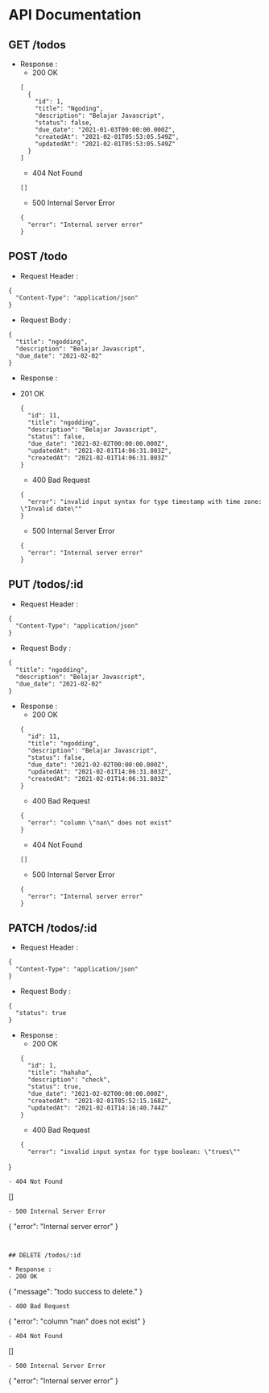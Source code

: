 # API Documentation

## GET /todos

* Response :
  - 200 OK
  ```
  [
    {
      "id": 1,
      "title": "Ngoding",
      "description": "Belajar Javascript",
      "status": false,
      "due_date": "2021-01-03T00:00:00.000Z",
      "createdAt": "2021-02-01T05:53:05.549Z",
      "updatedAt": "2021-02-01T05:53:05.549Z"
    }
  ]
  ```
  - 404 Not Found
  ```
  []
  ```
  - 500 Internal Server Error
  ```
  {
    "error": "Internal server error"
  }
  ```


## POST /todo

* Request Header :
```
{
  "Content-Type": "application/json"
}
```
* Request Body :
```
{
  "title": "ngodding",
  "description": "Belajar Javascript",
  "due_date": "2021-02-02"
}
```
* Response :

- 201 OK

  ```
  {
    "id": 11,
    "title": "ngodding",
    "description": "Belajar Javascript",
    "status": false,
    "due_date": "2021-02-02T00:00:00.000Z",
    "updatedAt": "2021-02-01T14:06:31.803Z",
    "createdAt": "2021-02-01T14:06:31.803Z"
  }
  ```
   - 400 Bad Request
  ```
  {
    "error": "invalid input syntax for type timestamp with time zone: \"Invalid date\""
  }
  ```
  - 500 Internal Server Error
  ```
  {
    "error": "Internal server error"
  }
  ```

## PUT /todos/:id

* Request Header :
```
{
  "Content-Type": "application/json"
}
```
* Request Body :
```
{
  "title": "ngodding",
  "description": "Belajar Javascript",
  "due_date": "2021-02-02"
}
```
* Response :
  - 200 OK
  ```
  {
    "id": 11,
    "title": "ngodding",
    "description": "Belajar Javascript",
    "status": false,
    "due_date": "2021-02-02T00:00:00.000Z",
    "updatedAt": "2021-02-01T14:06:31.803Z",
    "createdAt": "2021-02-01T14:06:31.803Z"
  }
  ```
  - 400 Bad Request
  ```
  {
    "error": "column \"nan\" does not exist"
  }
  ```
  - 404 Not Found
  ```
  []
  ```
  - 500 Internal Server Error
  ```
  {
    "error": "Internal server error"
  }
  ```

## PATCH /todos/:id

* Request Header :
```
{
  "Content-Type": "application/json"
}
```
* Request Body :
```
{
  "status": true
}
```
* Response :
  - 200 OK
  ```
  {
    "id": 1,
    "title": "hahaha",
    "description": "check",
    "status": true,
    "due_date": "2021-02-02T00:00:00.000Z",
    "createdAt": "2021-02-01T05:52:15.168Z",
    "updatedAt": "2021-02-01T14:16:40.744Z"
  }
  ```
  - 400 Bad Request
  ```
  {
    "error": "invalid input syntax for type boolean: \"trues\""
}
  ```
  - 404 Not Found
  ```
  []
  ```
  - 500 Internal Server Error
  ```
  {
    "error": "Internal server error"
  }
  ```


## DELETE /todos/:id

* Response :
  - 200 OK
  ```
  {
    "message": "todo success to delete."
  }
  ```
  - 400 Bad Request
  ```
  {
    "error": "column \"nan\" does not exist"
  }
  ```
  - 404 Not Found
  ```
  []
  ```
  - 500 Internal Server Error
  ```
  {
    "error": "Internal server error"
  }
  ```